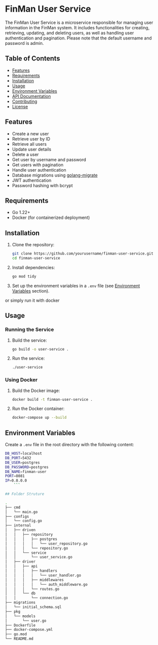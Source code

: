 # FinMan User Service

The FinMan User Service is a microservice responsible for managing user information in the FinMan system. It includes functionalities for creating, retrieving, updating, and deleting users, as well as handling user authentication and pagination. Please note that the default username and password is admin.

## Table of Contents
- [Features](#features)
- [Requirements](#requirements)
- [Installation](#installation)
- [Usage](#usage)
- [Environment Variables](#environment-variables)
- [API Documentation](#api-documentation)
- [Contributing](#contributing)
- [License](#license)

## Features
- Create a new user
- Retrieve user by ID
- Retrieve all users
- Update user details
- Delete a user
- Get user by username and password
- Get users with pagination
- Handle user authentication
- Database migrations using [golang-migrate](https://github.com/golang-migrate/migrate)
- JWT authentication
- Password hashing with bcrypt

## Requirements
- Go 1.22+
- Docker (for containerized deployment)

## Installation
1. Clone the repository:
    ```bash
    git clone https://github.com/yourusername/finman-user-service.git
    cd finman-user-service
    ```

2. Install dependencies:
    ```bash
    go mod tidy
    ```

3. Set up the environment variables in a `.env` file (see [Environment Variables](#environment-variables) section).

or simply run it with docker
     

## Usage
### Running the Service
1. Build the service:
    ```bash
    go build -o user-service .
    ```

2. Run the service:
    ```bash
    ./user-service
    ```

### Using Docker
1. Build the Docker image:
    ```bash
    docker build -t finman-user-service .
    ```

2. Run the Docker container:
    ```bash
   docker-compose up --build 
    ```

## Environment Variables
Create a `.env` file in the root directory with the following content:
  ```bash
  DB_HOST=localhost
  DB_PORT=5432
  DB_USER=postgres
  DB_PASSWORD=postgres
  DB_NAME=finman-user
  PORT=8081
  IP=0.0.0.0
      ```

## Folder Struture

.
├── cmd
│   └── main.go
├── configs
│   └── config.go
├── internal
│   ├── driven
│   │   ├── repository
│   │   │   ├── postgres
│   │   │   │   └── user_repository.go
│   │   │   └── repository.go
│   │   └── service
│   │       └── user_service.go
│   ├── driver
│   │   ├── api
│   │   │   ├── handlers
│   │   │   │   └── user_handler.go
│   │   │   ├── middlewares
│   │   │   │   └── auth_middleware.go
│   │   │   └── routes.go
│   │   └── db
│   │       └── connection.go
├── migrations
│   └── initial_schema.sql
├── pkg
│   └── models
│       └── user.go
├── Dockerfile
├── docker-compose.yml
├── go.mod
└── README.md


